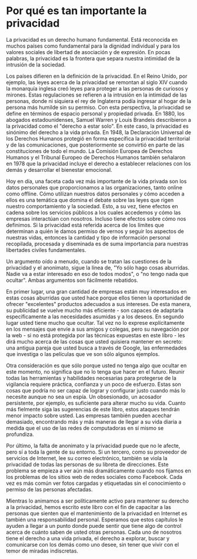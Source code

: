 Por qué es tan importante la privacidad
=======================================

La privacidad es un derecho humano fundamental. Está reconocida en muchos países como fundamental para la dignidad individual y para los valores sociales de libertad de asociación y de expresión. En pocas palabras, la privacidad es la frontera que separa nuestra intimidad de la intrusión de la sociedad.

Los países difieren en la definición de la privacidad. En el Reino Unido, por ejemplo, las leyes acerca de la privacidad se remontan al siglo XIV cuando la monarquía inglesa creó leyes para proteger a las personas de curiosos y mirones. Estas regulaciones se refieren a la intrusión en la intimidad de las personas, donde ni siquiera el rey de Inglaterra podía ingresar al hogar de la persona más humilde sin su permiso. Con esta perspectiva, la privacidad se define en términos de espacio personal y propiedad privada. En 1880, los abogados estadounidenses, Samuel Warren y Louis Brandeis describieron a la privacidad como el "derecho a estar solo". En este caso, la privacidad es sinónimo del derecho a la vida privada. En 1948, la Declaración Universal de los Derechos Humanos protegió en forma específica la privacidad territorial y de las comunicaciones, que posteriormente se convirtió en parte de las constituciones de todo el mundo. La Comisión Europea de Derechos Humanos y el Tribunal Europeo de Derechos Humanos también señalaron en 1978 que la privacidad incluye el derecho a establecer relaciones con los demás y desarrollar el bienestar emocional.

Hoy en día, una faceta cada vez más importante de la vida privada son los datos personales que proporcionamos a las organizaciones, tanto online como offline. Cómo utilizan nuestros datos personales y cómo acceden a ellos es una temática que domina el debate sobre las leyes que rigen nuestro comportamiento y la sociedad. Esto, a su vez, tiene efectos en cadena sobre los servicios públicos a los cuales accedemos y cómo las empresas interactúan con nosotros. Incluso tiene efectos sobre cómo nos definimos. Si la privacidad está referida acerca de los límites que determinan a quién le damos permiso de vernos y seguir los aspectos de nuestras vidas, entonces la cantidad y tipo de información personal recopilada, procesada y diseminada es de suma importancia para nuestras libertades civiles fundamentales.

Un argumento oído a menudo, cuando se tratan las cuestiones de la privacidad y el anonimato, sigue la línea de, "Yo sólo hago cosas aburridas. Nadie va a estar interesado en eso de todos modos", o "no tengo nada que ocultar". Ambas argumentos son fácilmente rebatidos.

En primer lugar, una gran cantidad de empresas están muy interesados en estas cosas aburridas que usted hace porque ellos tienen la oportunidad de ofrecer "excelentes" productos adecuados a sus intereses. De esta manera, su publicidad se vuelve mucho más eficiente - son capaces de adaptarla específicamente a las necesidades asumidas y a los deseos. En segundo lugar usted tiene mucho que ocultar. Tal vez no lo exprese explícitamente en los mensajes que envíe a sus amigos y colegas, pero su navegación por la web - si no está protegida por las técnicas expuestas en este libro - les dirá mucho acerca de las cosas que usted quisiera mantener en secreto: una antigua pareja que usted busca a través de Google, las enfermedades que investiga o las películas que ve son sólo algunos ejemplos.

Otra consideración es que sólo porque usted no tenga algo que ocultar en este momento, no significa que no lo tenga que hacer en el futuro. Reunir todas las herramientas y habilidades necesarias para protegerse de la vigilancia requiere práctica, confianza y un poco de esfuerzo. Estas son cosas que podría no ser capaz de lograr y configurar justo cuando más lo necesite aunque no sea un espía. Un obsesionado, un acosador persistente, por ejemplo, es suficiente para alterar mucho su vida. Cuanto más fielmente siga las sugerencias de este libro, estos ataques tendrán menor impacto sobre usted. Las empresas también pueden acechar demasiado, encontrando más y más maneras de llegar a su vida diaria a medida que el uso de las redes de computadoras en sí mismo se profundiza.

Por último, la falta de anonimato y la privacidad puede que no le afecte, pero sí a toda la gente de su entorno. Si un tercero, como su proveedor de servicios de Internet, lee su correo electrónico, también se viola la privacidad de todas las personas de su libreta de direcciones. Este problema se empieza a ver aún más dramáticamente cuando nos fijamos en los problemas de los sitios web de redes sociales como Facebook. Cada vez es más común ver fotos cargadas y etiquetadas sin el conocimiento o permiso de las personas afectadas.

Mientras lo animamos a ser políticamente activo para mantener su derecho a la privacidad, hemos escrito este libro con el fin de capacitar a las personas que sienten que el mantenimiento de la privacidad en Internet es también una responsabilidad personal. Esperamos que estos capítulos le ayuden a llegar a un punto donde puede sentir que tiene algo de control acerca de cuánto saben de usted otras personas. Cada uno de nosotros tiene el derecho a una vida privada, el derecho a explorar, buscar y comunicarse con los demás como uno desee, sin tener que vivir con el temor de miradas indiscretas.

